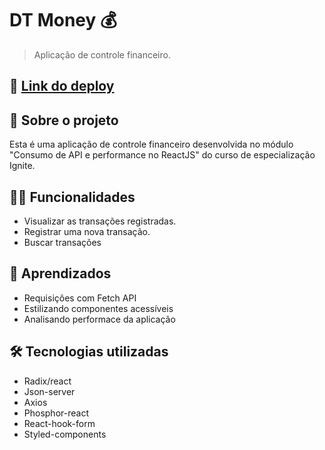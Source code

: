 # DT Money 💰

> Aplicação de controle financeiro.

## 📲 [Link do deploy](https://dt-money-weld.vercel.app/)

## 📑 Sobre o projeto

Esta é uma aplicação de controle financeiro desenvolvida no módulo "Consumo de API e performance no ReactJS" do curso de especialização Ignite.

## ✍🏻 Funcionalidades

- Visualizar as transações registradas.
- Registrar uma nova transação.
- Buscar transações

## 🧠 Aprendizados

- Requisições com Fetch API
- Estilizando componentes acessíveis
- Analisando performace da aplicação

## 🛠 Tecnologias utilizadas

- Radix/react
- Json-server
- Axios
- Phosphor-react
- React-hook-form
- Styled-components
